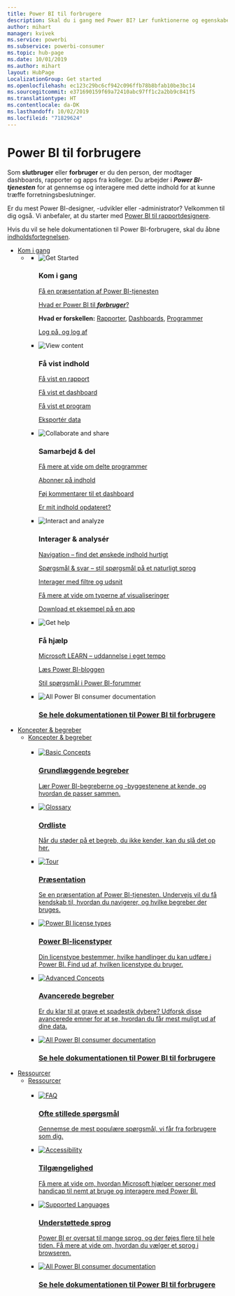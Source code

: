 ```yaml
---
title: Power BI til forbrugere
description: Skal du i gang med Power BI? Lær funktionerne og egenskaberne for Power BI-tjenesten at kende, og se, hvad du kan bruge dem til som forbruger eller slutbruger af Power BI.
author: mihart
manager: kvivek
ms.service: powerbi
ms.subservice: powerbi-consumer
ms.topic: hub-page
ms.date: 10/01/2019
ms.author: mihart
layout: HubPage
LocalizationGroup: Get started
ms.openlocfilehash: ec123c29bc6cf942c096ffb78b8bfab10be3bc14
ms.sourcegitcommit: e371690159f69a72410abc97ff1c2a2bb9c841f5
ms.translationtype: HT
ms.contentlocale: da-DK
ms.lasthandoff: 10/02/2019
ms.locfileid: "71829624"
---
```

<div id="main" class="v2">
      <div class="container">
            <h1 class="">Power BI til forbrugere</h1>
            <p>Som <b>slutbruger</b> eller <b>forbruger</b> er du den person, der modtager dashboards, rapporter og apps fra kolleger. Du arbejder i <b><i>Power BI-tjenesten</i></b> for at gennemse og interagere med dette indhold for at kunne træffe forretningsbeslutninger.</p>
            <p>Er du mest Power BI-designer, -udvikler eller -administrator? Velkommen til dig også. Vi anbefaler, at du starter med <a href="../power-bi-creator-landing.md">Power BI til rapportdesignere</a>.</p>
            <p>Hvis du vil se hele dokumentationen til Power BI-forbrugere, skal du åbne <a href="end-user-consumer.md">indholdsfortegnelsen</a>.</p>
            <ul class="pivots">
            <li>
                <a href="#get-started" data-linktype="self-bookmark">Kom i gang</a>
                <ul id="get-started" class="cardsF">
                    <li>
                        <a data-default="true" href="#getstarted" data-linktype="self-bookmark"></a>
                        <ul id="getstarted" class="cardsF">
                            <li>
                                <div class="cardSize">
                                    <div class="cardPadding">
                                        <div class="card">
                                            <div class="cardImageOuter">
                                                <div class="cardImage">
                                                    <img alt="Get Started" src="media/end-user-consumer/get-started.svg" data-linktype="relative-path">
                                                </div>
                                            </div>
                                            <div class="cardText">
                                                <h3>Kom i gang</h3>
                                                <p><a href="/power-bi/consumer/end-user-reading-view" data-linktype="absolute-path">Få en præsentation af Power BI-tjenesten</a></p>
                                                <p><a href="/power-bi/consumer/end-user-consumer" data-linktype="absolute-path">Hvad er Power BI til <b><i>forbruger</i></b>?</a></p>
                                                <p><b>Hvad er forskellen:</b> <a href="/power-bi/consumer/end-user-reports" data-linktype="absolute-path">Rapporter</a>, <a href="/power-bi/consumer/end-user-dashboards" data-linktype="absolute-path">Dashboards</a>, <a href="/power-bi/consumer/end-user-apps" data-linktype="absolute-path">Programmer</a></p>
                                                <p><a href="/power-bi/consumer/end-user-sign-in" data-linktype="absolute-path">Log på, og log af</a></p>
                                            </div>
                                        </div>
                                    </div>
                                </div>
                            </li>
                            <li>
                                <div class="cardSize">
                                    <div class="cardPadding">
                                        <div class="card">
                                            <div class="cardImageOuter">
                                                <div class="cardImage">
                                                    <img alt="View content" src="media/end-user-consumer/view-content.svg" data-linktype="relative-path">
                                                </div>
                                            </div>
                                            <div class="cardText">
                                                <h3>Få vist indhold</h3>
                                                <p><a href="/power-bi/consumer/end-user-report-open" data-linktype="absolute-path">Få vist en rapport</a></p>
                                                <p><a href="/power-bi/consumer/end-user-dashboard-open" data-linktype="absolute-path">Få vist et dashboard</a></p>
                                                <p><a href="/power-bi/consumer/end-user-app-view" data-linktype="absolute-path">Få vist et program</a></p>
                                                <p><a href="/power-bi/consumer/end-user-export" data-linktype="absolute-path">Eksportér data</a>
                                            </div>
                                        </div>
                                    </div>
                                </div>
                            </li>
                            <li>
                                <div class="cardSize">
                                    <div class="cardPadding">
                                        <div class="card">
                                            <div class="cardImageOuter">
                                                <div class="cardImage">
                                                    <img alt="Collaborate and share" src="media/end-user-consumer/collaborate-share.svg" data-linktype="relative-path">
                                                </div>
                                            </div>
                                            <div class="cardText">
                                                <h3>Samarbejd &amp; del</h3>
                                                <p><a href="/power-bi/consumer/end-user-apps" data-linktype="absolute-path">Få mere at vide om delte programmer</a></p>
                                                <p><a href="/power-bi/consumer/end-user-subscribe" data-linktype="absolute-path">Abonner på indhold</a></p>
                                                <p><a href="/power-bi/consumer/end-user-comment" data-linktype="absolute-path">Føj kommentarer til et dashboard</a></p>
                                                <p><a href="/power-bi/consumer/end-user-fresh" data-linktype="absolute-path">Er mit indhold opdateret?</a></p>
                                            </div>
                                        </div>
                                    </div>
                                </div>
                            </li>
                            <li>
                                <div class="cardSize">
                                    <div class="cardPadding">
                                        <div class="card">
                                            <div class="cardImageOuter">
                                                <div class="cardImage">
                                                    <img alt="Interact and analyze" src="media/end-user-consumer/interact-analyze.svg" data-linktype="relative-path">
                                                </div>
                                            </div>
                                            <div class="cardText">
                                                <h3>Interager &amp; analysér</h3>
                                                <p><a href="/power-bi/consumer/end-user-experience" data-linktype="absolute-path">Navigation – find det ønskede indhold hurtigt</a></p>
                                                <p><a href="/power-bi/consumer/end-user-q-and-a" data-linktype="absolute-path">Spørgsmål &amp; svar – stil spørgsmål på et naturligt sprog</a></p>
                                                <p><a href="/power-bi/consumer/end-user-report-filter" data-linktype="absolute-path">Interager med filtre og udsnit</a></p>
                                                <p><a href="/power-bi/consumer/end-user-visual-type" data-linktype="absolute-path">Få mere at vide om typerne af visualiseringer</a></p>
                                                <p><a href="/power-bi/consumer/end-user-app-marketing" data-linktype="absolute-path">Download et eksempel på en app</a></p>
                                            </div>
                                        </div>
                                    </div>
                                </div>
                            </li>
                            <li>
                                <div class="cardSize">
                                    <div class="cardPadding">
                                        <div class="card">
                                            <div class="cardImageOuter">
                                                <div class="cardImage">
                                                    <img alt="Get help" src="media/end-user-consumer/get-help.svg" data-linktype="relative-path">
                                                </div>
                                            </div>
                                            <div class="cardText">
                                                <h3>Få hjælp</h3>
                                            <p><a href="https://docs.microsoft.com/en-us/learn/paths/consume-data-with-power-bi/" data-linktype="absolute-path">Microsoft LEARN – uddannelse i eget tempo</a></p>
                                                <p><a href="https://powerbi.microsoft.com/blog/" data-linktype="absolute-path">Læs Power BI-bloggen</a></p>
                                                <p><a href="http://community.powerbi.com/" data-linktype="absolute-path">Stil spørgsmål i Power BI-forummer</a></p>
                                            </div>
                                        </div>
                                    </div>
                                </div>
                            </li>
                            <li>
                                <div class="cardSize">
                                    <div class="cardPadding">
                                        <div class="card">
                                            <div class="cardImageOuter">
                                                <div class="cardImage">
                                                    <img alt="All Power BI consumer documentation" src="media/end-user-consumer/see-all.svg" data-linktype="relative-path">
                                                </div>
                                            </div>
                                            <div class="cardText">
                                                <a href="end-user-consumer.md" data-linktype="absolute-path">
                                                <h3>Se hele dokumentationen til Power BI til forbrugere</h3></a>
                                            </div>
                                        </div>
                                    </div>
                                </div>
                            </li>
                        </ul>
                    </li>
                </ul>
            </li>
            <li>
                <a href="#concepts-terminology" data-linktype="self-bookmark"> Koncepter &amp; begreber</a>
                <ul id="concepts-terminology">
                    <li>
                        <a href="#conceptsterminology" data-linktype="self-bookmark"> Koncepter &amp; begreber</a>
                        <ul id="conceptsterminology" class="cardsC">
                            <br>
                            <li>
                                <a href="/power-bi/consumer/End-user-basic-concepts" data-linktype="absolute-path">
                                    <div class="cardSize">
                                        <div class="cardPadding">
                                            <div class="card">
                                                <div class="cardImageOuter">
                                                    <div class="cardImage bgdAccent1">
                                                        <img src="media/end-user-consumer/basic-concepts.svg" alt="Basic Concepts" data-linktype="relative-path">
                                                    </div>
                                                </div>
                                                <div class="cardText">
                                                    <h3>Grundlæggende begreber</h3>
                                                    <p>Lær Power BI-begreberne og -byggestenene at kende, og hvordan de passer sammen.</p>
                                                </div>
                                            </div>
                                        </div>
                                    </div>
                                </a>
                            </li>
                            <li>
                                <a href="/power-bi/consumer/End-user-glossary" data-linktype="absolute-path">
                                    <div class="cardSize">
                                        <div class="cardPadding">
                                            <div class="card">
                                                <div class="cardImageOuter">
                                                    <div class="cardImage bgdAccent1">
                                                        <img src="media/end-user-consumer/glossary.svg" alt="Glossary" data-linktype="relative-path">
                                                    </div>
                                                </div>
                                                <div class="cardText">
                                                    <h3>Ordliste</h3>
                                                    <p>Når du støder på et begreb, du ikke kender, kan du slå det op her.</p>
                                                </div>
                                            </div>
                                        </div>
                                    </div>
                                </a>
                            </li>
                            <li>
                                <a href="/power-bi/consumer/end-user-experience" data-linktype="absolute-path">
                                    <div class="cardSize">
                                        <div class="cardPadding">
                                            <div class="card">
                                                <div class="cardImageOuter">
                                                    <div class="cardImage bgdAccent1">
                                                        <img src="media/end-user-consumer/tour.svg" alt="Tour" data-linktype="relative-path">
                                                    </div>
                                                </div>
                                                <div class="cardText">
                                                    <h3>Præsentation</h3>
                                                    <p>Se en præsentation af Power BI-tjenesten. Undervejs vil du få kendskab til, hvordan du navigerer, og hvilke begreber der bruges.</p>
                                                </div>
                                            </div>
                                        </div>
                                    </div>
                                </a>
                            </li>
                            <li>
                                <a href="/power-bi/service-admin-licensing-organization" data-linktype="absolute-path">
                                    <div class="cardSize">
                                        <div class="cardPadding">
                                            <div class="card">
                                                <div class="cardImageOuter">
                                                    <div class="cardImage bgdAccent1">
                                                        <img src="media/end-user-consumer/power-bi-license-types.svg" alt="Power BI license types" data-linktype="relative-path">
                                                    </div>
                                                </div>
                                                <div class="cardText">
                                                    <h3>Power BI-licenstyper</h3>
                                                    <p>Din licenstype bestemmer, hvilke handlinger du kan udføre i Power BI. Find ud af, hvilken licenstype du bruger.</p>
                                                </div>
                                            </div>
                                        </div>
                                    </div>
                                </a>
                            </li>
                            <li>
                                <a href="/power-bi/consumer/end-user-featured" data-linktype="absolute-path">
                                    <div class="cardSize">
                                        <div class="cardPadding">
                                            <div class="card">
                                                <div class="cardImageOuter">
                                                    <div class="cardImage bgdAccent1">
                                                        <img src="media/end-user-consumer/advanced-concepts.svg" alt="Advanced Concepts" data-linktype="relative-path">
                                                    </div>
                                                </div>
                                                <div class="cardText">
                                                    <h3>Avancerede begreber</h3>
                                                    <p>Er du klar til at grave et spadestik dybere? Udforsk disse avancerede emner for at se, hvordan du får mest muligt ud af dine data. </p>
                                                </div>
                                            </div>
                                        </div>
                                    </div>
                                </a>
                            </li>
                            <li>
                                <a href="end-user-consumer.md" data-linktype="absolute-path">
                                    <div class="cardSize">
                                        <div class="cardPadding">
                                            <div class="card">
                                                <div class="cardImageOuter">
                                                    <div class="cardImage bgdAccent1">
                                                        <img src="media/end-user-consumer/See_All_400x140.svg" alt="All Power BI consumer documentation" data-linktype="relative-path">
                                                    </div>
                                                </div>
                                                <div class="cardText">
                                                    <h3>Se hele dokumentationen til Power BI til forbrugere</h3>
                                                </div>
                                            </div>
                                        </div>
                                    </div>
                                </a>
                            </li>
                        </ul>
                    </li>
                </ul>
            </li>
            <li>
                <a href="#resources" data-linktype="self-bookmark">Ressourcer</a>
                <ul id="resources">
                    <li>
                        <a href="#resources" data-linktype="self-bookmark">Ressourcer</a>
                        <ul id="resources" class="cardsC">
                            <br>
                            <li>
                                <a href="/power-bi/consumer/end-user-faq" data-linktype="absolute-path">
                                    <div class="cardSize">
                                        <div class="cardPadding">
                                            <div class="card">
                                                <div class="cardImageOuter">
                                                    <div class="cardImage bgdAccent1">
                                                        <img src="media/end-user-consumer/faq.svg" alt="FAQ" data-linktype="relative-path">
                                                    </div>
                                                </div>
                                                <div class="cardText">
                                                    <h3>Ofte stillede spørgsmål</h3>
                                                    <p>Gennemse de mest populære spørgsmål, vi får fra forbrugere som dig.</p>
                                                </div>
                                            </div>
                                        </div>
                                    </div>
                                </a>
                            </li>
                            <li>
                                <a href="/power-bi/desktop-accessibility" data-linktype="absolute-path">
                                    <div class="cardSize">
                                        <div class="cardPadding">
                                            <div class="card">
                                                <div class="cardImageOuter">
                                                    <div class="cardImage bgdAccent1">
                                                        <img src="media/end-user-consumer/accessibility.svg" alt="Accessibility" data-linktype="relative-path">
                                                    </div>
                                                </div>
                                                <div class="cardText">
                                                    <h3>Tilgængelighed</h3>
                                                    <p>Få mere at vide om, hvordan Microsoft hjælper personer med handicap til nemt at bruge og interagere med Power BI. </p>
                                                </div>
                                            </div>
                                        </div>
                                    </div>
                                </a>
                            </li>
                            <li>
                                <a href="/power-bi/supported-languages-countries-regions" data-linktype="absolute-path">
                                    <div class="cardSize">
                                        <div class="cardPadding">
                                            <div class="card">
                                                <div class="cardImageOuter">
                                                    <div class="cardImage bgdAccent1">
                                                        <img src="media/end-user-consumer/supported-languages.svg" alt="Supported Languages" data-linktype="relative-path">
                                                    </div>
                                                </div>
                                                <div class="cardText">
                                                    <h3>Understøttede sprog</h3>
                                                    <p>Power BI er oversat til mange sprog, og der føjes flere til hele tiden. Få mere at vide om, hvordan du vælger et sprog i browseren. </p>
                                                </div>
                                            </div>
                                        </div>
                                    </div>
                                </a>
                            </li>
                            <li>
                                <a href="end-user-consumer.md" data-linktype="absolute-path">
                                    <div class="cardSize">
                                        <div class="cardPadding">
                                            <div class="card">
                                                <div class="cardImageOuter">
                                                    <div class="cardImage bgdAccent1">
                                                        <img src="media/end-user-consumer/See_All_400x140.svg" alt="All Power BI consumer documentation" data-linktype="relative-path">
                                                    </div>
                                                </div>
                                                <div class="cardText">
                                                    <h3>Se hele dokumentationen til Power BI til forbrugere</h3>
                                                </div>
                                            </div>
                                        </div>
                                    </div>
                                </a>
                            </li>
                        </ul>
                    </li>
                </ul>
            </li>
            </ul> 
      </div>
</div>
